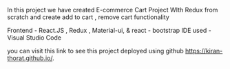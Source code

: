 In this project we have created E-commerce Cart Project WIth Redux from scratch and create add to cart ,  remove cart functionality

Frontend - React.JS ,  Redux , Material-ui, & react - bootstrap 
IDE used - Visual Studio Code


you can visit this link to see this project deployed using github https://kiran-thorat.github.io/.


